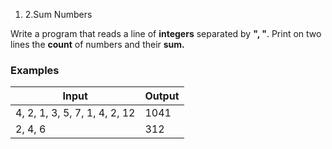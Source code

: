 1. 2.Sum Numbers

Write a program that reads a line of **integers** separated by **&quot;, &quot;**. Print on two lines the **count** of numbers and their **sum.**

### Examples

| **Input** | **Output** |
| --- | --- |
| 4, 2, 1, 3, 5, 7, 1, 4, 2, 12 | 1041 |
| 2, 4, 6 | 312 |
